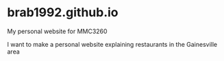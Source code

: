 brab1992.github.io
==================

My personal website for MMC3260

I want to make a personal website explaining restaurants in the Gainesville area
